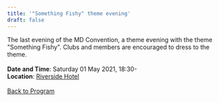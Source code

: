 ```yaml
---
title: '"Something Fishy" theme evening'
draft: false
---
```


The last evening of the MD Convention, a theme evening with the theme "Something Fishy". Clubs and members are encouraged to dress to the theme.
\
\
**Date and Time**: Saturday 01 May 2021, 18:30- \
**Location**: [Riverside Hotel](/venue)
\
\
[Back to Program](/program)
